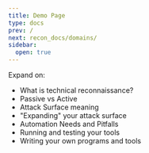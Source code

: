 ```yaml
---
title: Demo Page
type: docs
prev: /
next: recon_docs/domains/
sidebar:
  open: true
---
```


Expand on:

- What is technical reconnaissance?
- Passive vs Active
- Attack Surface meaning
- "Expanding" your attack surface
- Automation Needs and Pitfalls
- Running and testing your tools
- Writing your own programs and tools
